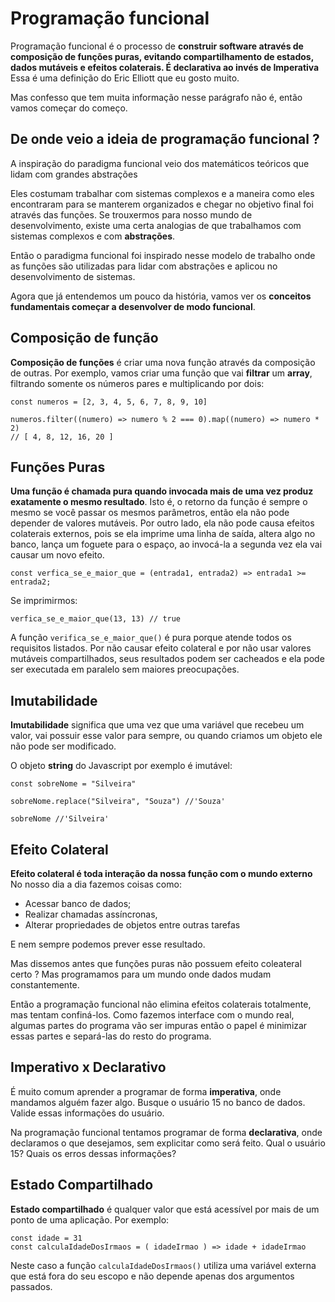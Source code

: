 # Programação funcional

Programação funcional é o processo de **construir software através de composição de funções puras, evitando compartilhamento de estados, dados mutáveis e efeitos colaterais. É declarativa ao invés de Imperativa** Essa é uma definição do Eric Elliott que eu gosto muito.

Mas confesso que tem muita informação nesse parágrafo não é, então vamos começar do começo.

## De onde veio a ideia de programação funcional ?

A inspiração do paradigma funcional veio dos matemáticos teóricos que lidam com grandes abstrações

Eles costumam trabalhar com sistemas complexos e a maneira como eles encontraram para se manterem organizados e chegar no objetivo final foi através das funções. Se trouxermos para nosso mundo de desenvolvimento, existe uma certa analogias de que trabalhamos com sistemas complexos e com **abstrações**.

Então o paradigma funcional foi inspirado nesse modelo de trabalho onde as funções são utilizadas para lidar com abstrações e aplicou no desenvolvimento de sistemas.

Agora que já entendemos um pouco da história, vamos ver os **conceitos fundamentais começar a desenvolver de modo funcional**.

## Composição de função


**Composição de funções** é criar uma nova função através da composição de outras. Por exemplo, vamos criar uma função que vai **filtrar** um **array**, filtrando somente os números pares e multiplicando por dois:

```
const numeros = [2, 3, 4, 5, 6, 7, 8, 9, 10]

numeros.filter((numero) => numero % 2 === 0).map((numero) => numero * 2) 
// [ 4, 8, 12, 16, 20 ]
```

## Funções Puras

**Uma função é chamada pura quando invocada mais de uma vez produz exatamente o mesmo resultado**. Isto é, o retorno da função é sempre o mesmo se você passar os mesmos parâmetros, então ela não pode depender de valores mutáveis. Por outro lado, ela não pode causa efeitos colaterais externos, pois se ela imprime uma linha de saída, altera algo no banco, lança um foguete para o espaço, ao invocá-la a segunda vez ela vai causar um novo efeito.

```
const verfica_se_e_maior_que = (entrada1, entrada2) => entrada1 >= entrada2;
```

Se imprimirmos:

```
verfica_se_e_maior_que(13, 13) // true
```

A função ```verifica_se_e_maior_que()``` é pura porque atende todos os requisitos listados. Por não causar efeito colateral e por não usar valores mutáveis compartilhados, seus resultados podem ser cacheados e ela pode ser executada em paralelo sem maiores preocupações.

## Imutabilidade

**Imutabilidade** significa que uma vez que uma variável que recebeu um valor, vai possuir esse valor para sempre, ou quando criamos um objeto ele não pode ser modificado.

O objeto **string** do Javascript por exemplo é imutável:

```
const sobreNome = "Silveira"

sobreNome.replace("Silveira", "Souza") //'Souza'

sobreNome //'Silveira'
```

## Efeito Colateral

**Efeito colateral é toda interação da nossa função com o mundo externo** No nosso dia a dia fazemos coisas como:

- Acessar banco de dados;
- Realizar chamadas assíncronas,
- Alterar propriedades de objetos entre outras tarefas

E nem sempre podemos prever esse resultado.

Mas dissemos antes que funções puras não possuem efeito coleateral certo ? Mas programamos para um mundo onde dados mudam constantemente.

Então a programação funcional não elimina efeitos colaterais totalmente, mas tentam confiná-los. Como fazemos interface com o mundo real, algumas partes do programa vão ser impuras então o papel é minimizar essas partes e separá-las do resto do programa.

## Imperativo x Declarativo

É muito comum aprender a programar de forma **imperativa**, onde mandamos alguém fazer algo. Busque o usuário 15 no banco de dados. Valide essas informações do usuário.

Na programação funcional tentamos programar de forma **declarativa**, onde declaramos o que desejamos, sem explicitar como será feito. Qual o usuário 15? Quais os erros dessas informações?

## Estado Compartilhado

**Estado compartilhado** é qualquer valor que está acessível por mais de um ponto de uma aplicação. Por exemplo:

```
const idade = 31
const calculaIdadeDosIrmaos = ( idadeIrmao ) => idade + idadeIrmao 
```

Neste caso a função ```calculaIdadeDosIrmaos()``` utiliza uma variável externa que está fora do seu escopo e não depende apenas dos argumentos passados.